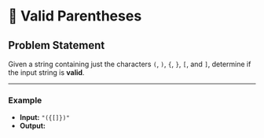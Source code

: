 # 🧩 Valid Parentheses

## Problem Statement

Given a string containing just the characters `(`, `)`, `{`, `}`, `[`, and `]`, determine if the input string is **valid**.

---

### Example

- **Input:** `"({[]})"`
- **Output:**